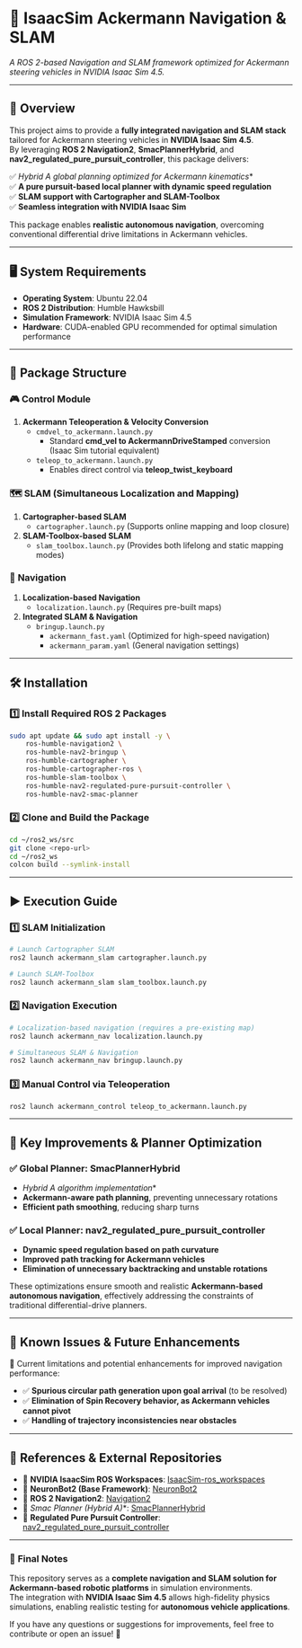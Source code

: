 # 🚗 **IsaacSim Ackermann Navigation & SLAM**
*A ROS 2-based Navigation and SLAM framework optimized for Ackermann steering vehicles in NVIDIA Isaac Sim 4.5.*

---

## 📌 **Overview**
This project aims to provide a **fully integrated navigation and SLAM stack** tailored for Ackermann steering vehicles in **NVIDIA Isaac Sim 4.5**.  
By leveraging **ROS 2 Navigation2**, **SmacPlannerHybrid**, and **nav2_regulated_pure_pursuit_controller**, this package delivers:  

✅ **Hybrid A* global planning optimized for Ackermann kinematics**  
✅ **A pure pursuit-based local planner with dynamic speed regulation**  
✅ **SLAM support with Cartographer and SLAM-Toolbox**  
✅ **Seamless integration with NVIDIA Isaac Sim**  

This package enables **realistic autonomous navigation**, overcoming conventional differential drive limitations in Ackermann vehicles.

---

## 🖥️ **System Requirements**
- **Operating System**: Ubuntu 22.04  
- **ROS 2 Distribution**: Humble Hawksbill  
- **Simulation Framework**: NVIDIA Isaac Sim 4.5  
- **Hardware**: CUDA-enabled GPU recommended for optimal simulation performance  

---

## 📁 **Package Structure**
### 🎮 **Control Module**
1. **Ackermann Teleoperation & Velocity Conversion**
   - `cmdvel_to_ackermann.launch.py`  
     - Standard **cmd_vel to AckermannDriveStamped** conversion (Isaac Sim tutorial equivalent)  
   - `teleop_to_ackermann.launch.py`  
     - Enables direct control via **teleop_twist_keyboard**  

### 🗺️ **SLAM (Simultaneous Localization and Mapping)**
1. **Cartographer-based SLAM**  
   - `cartographer.launch.py` (Supports online mapping and loop closure)  
2. **SLAM-Toolbox-based SLAM**  
   - `slam_toolbox.launch.py` (Provides both lifelong and static mapping modes)  

### 🚀 **Navigation**
1. **Localization-based Navigation**  
   - `localization.launch.py` (Requires pre-built maps)  
2. **Integrated SLAM & Navigation**  
   - `bringup.launch.py`  
     - `ackermann_fast.yaml` (Optimized for high-speed navigation)  
     - `ackermann_param.yaml` (General navigation settings)  

---

## 🛠️ **Installation**
### **1️⃣ Install Required ROS 2 Packages**
```bash
sudo apt update && sudo apt install -y \
    ros-humble-navigation2 \
    ros-humble-nav2-bringup \
    ros-humble-cartographer \
    ros-humble-cartographer-ros \
    ros-humble-slam-toolbox \
    ros-humble-nav2-regulated-pure-pursuit-controller \
    ros-humble-nav2-smac-planner
```

### **2️⃣ Clone and Build the Package**
```bash
cd ~/ros2_ws/src
git clone <repo-url>
cd ~/ros2_ws
colcon build --symlink-install
```

---

## ▶️ **Execution Guide**
### **1️⃣ SLAM Initialization**
```bash
# Launch Cartographer SLAM
ros2 launch ackermann_slam cartographer.launch.py

# Launch SLAM-Toolbox
ros2 launch ackermann_slam slam_toolbox.launch.py
```

### **2️⃣ Navigation Execution**
```bash
# Localization-based navigation (requires a pre-existing map)
ros2 launch ackermann_nav localization.launch.py

# Simultaneous SLAM & Navigation
ros2 launch ackermann_nav bringup.launch.py
```

### **3️⃣ Manual Control via Teleoperation**
```bash
ros2 launch ackermann_control teleop_to_ackermann.launch.py
```

---

## 🔧 **Key Improvements & Planner Optimization**
### ✅ **Global Planner: SmacPlannerHybrid**
- **Hybrid A* algorithm implementation**
- **Ackermann-aware path planning**, preventing unnecessary rotations  
- **Efficient path smoothing**, reducing sharp turns  

### ✅ **Local Planner: nav2_regulated_pure_pursuit_controller**
- **Dynamic speed regulation based on path curvature**  
- **Improved path tracking for Ackermann vehicles**  
- **Elimination of unnecessary backtracking and unstable rotations**  

These optimizations ensure smooth and realistic **Ackermann-based autonomous navigation**, effectively addressing the constraints of traditional differential-drive planners.

---

## 🚀 **Known Issues & Future Enhancements**
🚀 Current limitations and potential enhancements for improved navigation performance:
- ✅ **Spurious circular path generation upon goal arrival** (to be resolved)  
- ✅ **Elimination of Spin Recovery behavior, as Ackermann vehicles cannot pivot**  
- ✅ **Handling of trajectory inconsistencies near obstacles**  

---

## 🔗 **References & External Repositories**
- 📌 **NVIDIA IsaacSim ROS Workspaces**: [IsaacSim-ros_workspaces](https://github.com/isaac-sim/IsaacSim-ros_workspaces)  
- 📌 **NeuronBot2 (Base Framework)**: [NeuronBot2](https://github.com/Adlink-ROS/neuronbot2)  
- 📌 **ROS 2 Navigation2**: [Navigation2](https://github.com/ros-planning/navigation2)  
- 📌 **Smac Planner (Hybrid A*)**: [SmacPlannerHybrid](https://github.com/ros-planning/navigation2/tree/main/nav2_smac_planner)  
- 📌 **Regulated Pure Pursuit Controller**: [nav2_regulated_pure_pursuit_controller](https://github.com/ros-planning/navigation2/tree/main/nav2_regulated_pure_pursuit_controller)  

---

### 🎯 **Final Notes**
This repository serves as a **complete navigation and SLAM solution for Ackermann-based robotic platforms** in simulation environments.  
The integration with **NVIDIA Isaac Sim 4.5** allows high-fidelity physics simulations, enabling realistic testing for **autonomous vehicle applications**.  

If you have any questions or suggestions for improvements, feel free to contribute or open an issue! 🚀

